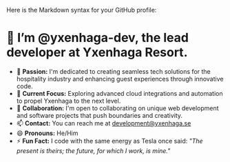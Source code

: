 Here is the Markdown syntax for your GitHub profile:

# 👋 I’m @yxenhaga-dev, the lead developer at **Yxenhaga Resort**.

- 👀 **Passion:** I'm dedicated to creating seamless tech solutions for the hospitality industry and enhancing guest experiences through innovative code.
- 🌱 **Current Focus:** Exploring advanced cloud integrations and automation to propel Yxenhaga to the next level.
- 💞️ **Collaboration:** I'm open to collaborating on unique web development and software projects that push boundaries and creativity.
- 📫 **Contact:** You can reach me at [development@yxenhaga.se](mailto:development@yxenhaga.se)
- 😄 **Pronouns:** He/Him
- ⚡ **Fun Fact:** I code with the same energy as Tesla once said: *"The present is theirs; the future, for which I work, is mine."*

<!---  
yxenhaga-dev/yxenhaga-dev is a ✨ special ✨ repository because its `README.md` (this file) appears on your GitHub profile.  
You can click the Preview link to take a look at your changes.  
--->
